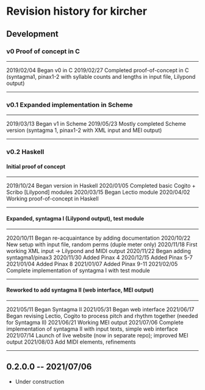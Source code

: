 # Revision history for kircher

## Development

### v0 Proof of concept in C

------------    ------------ 
2019/02/04      Began v0 in C
2019/02/27      Completed proof-of-concept in C (syntagma1, pinax1-2 with 
                    syllable counts and lengths in input file, Lilypond
                    output)
------------    ------------ 

### v0.1 Expanded implementation in Scheme

------------    ------------ 
2019/03/13      Began v1 in Scheme
2019/05/23      Mostly completed Scheme version (syntagma 1, pinax1-2 with XML
                    input and MEI output)
------------    ------------ 

### v0.2 Haskell

#### Initial proof of concept

------------    ------------ 
2019/10/24      Began version in Haskell
2020/01/05      Completed basic Cogito + Scribo [Lilypond] modules
2020/03/15      Began Lectio module
2020/04/02      Working proof-of-concept in Haskell
------------    ------------ 

#### Expanded, syntagma I (Lilypond output), test module

------------    ------------ 
2020/10/11      Began re-acquaintance by adding documentation
2020/10/22      New setup with input file, random perms (duple meter only)
2020/11/18      First working XML input -> Lilypond and MIDI output
2020/11/22      Began adding syntagma1/pinax3
2020/11/30      Added Pinax 4
2020/12/15      Added Pinax 5-7
2021/01/04      Added Pinax 8
2021/01/07      Added Pinax 9-11
2021/02/05      Complete implementation of syntagma I with test module
------------    ------------ 

#### Reworked to add syntagma II (web interface, MEI output)

------------    ------------ 
2021/05/11      Began Syntagma II
2021/05/31      Began web interface
2021/06/17      Began revising Lectio, Cogito to process pitch and rhythm
                    together (needed for Syntagma II)
2021/06/21      Working MEI output
2021/07/06      Complete implementation of syntagma II with input texts, 
                    simple web interface
2021/07/14      Launch of live website (now in separate repo); 
                    improved MEI output
2021/08/03      Add MIDI elements, refinements
------------    ------------ 

## 0.2.0.0 -- 2021/07/06

* Under construction

